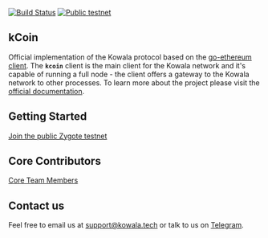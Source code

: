 [![Build Status](http://ci.kowala.io/api/badges/kowala-tech/kcoin/status.svg)](http://ci.kowala.io/kowala-tech/kcoin) [![Public testnet](https://img.shields.io/badge/public-testnet-981071.svg)](http://zygote.kowala.tech)

## kCoin

Official implementation of the Kowala protocol based on the [go-ethereum client](https://github.com/ethereum/go-ethereum/). The **`kcoin`** client is the main client for the Kowala network and it's capable of running a full node - the client offers a gateway to the Kowala network to other processes. To learn more about the project please visit the [official documentation](http://docs.kowala.tech/).

## Getting Started

[Join the public Zygote testnet](http://zygote.kowala.tech)

## Core Contributors

[Core Team Members](https://github.com/orgs/kowala-tech/people)

## Contact us

Feel free to email us at support@kowala.tech or talk to us on [Telegram](https://t.co/MpSK3z1aWw).
